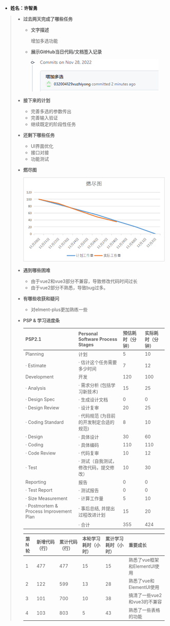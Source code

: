 - **姓名：许智勇**

> - **过去两天完成了哪些任务**
>
>   - **文字描述**
>
>     增加多选功能
>
>   - **展示GitHub当日代码/文档签入记录**
>
>     ![](https://github.com/fu-cloud-org/fu-cloud-document/blob/main/all-contri/xuzhiyong/404.png)
>
> - **接下来的计划**
>
>   - 完善多选的参数传出
>   - 完善输入验证
>   - 继续既定的阶段性任务
>
> - **还剩下哪些任务**
>
>   - UI界面优化
>   - 接口对接
>   - 功能测试
>
> - **燃尽图**
>
>   ![](https://github.com/fu-cloud-org/fu-cloud-document/blob/main/all-contri/xuzhiyong/004.png)
>
> - **遇到哪些困难**
>
>   - 由于vue2和vue3部分不兼容，导致修改代码时间过长
>   - 由于vue2部分不熟悉，导致bug过多。
>
> - **有哪些收获和疑问**
>
>   - 对elment-plus更加熟练一些
>
> - **PSP & 学习进度条**
>
>   | PSP2.1                                  | Personal Software Process Stages        | 预估耗时（分钟） | 实际耗时（分钟） |
>   | --------------------------------------- | --------------------------------------- | ---------------- | ---------------- |
>   | Planning                                | 计划                                    | 5                | 10             |
>   | · Estimate                              | · 估计这个任务需要多少时间              | 7                | 12               |
>   | Development                             | 开发                                    | 120              | 100              |
>   | · Analysis                              | · 需求分析 (包括学习新技术)             | 15               | 25               |
>   | · Design Spec                           | · 生成设计文档                          | 0                | 0                |
>   | · Design Review                         | · 设计复审                              | 20               | 25               |
>   | · Coding Standard                       | · 代码规范 (为目前的开发制定合适的规范) | 8                | 10               |
>   | · Design                                | · 具体设计                              | 30               | 60               |
>   | · Coding                                | · 具体编码                              | 110              | 110              |
>   | · Code Review                           | · 代码复审                              | 10               | 12               |
>   | · Test                                  | · 测试（自我测试，修改代码，提交修改）  | 10                | 30               |
>   | Reporting                               | 报告                                    | 0                | 0                |
>   | · Test Report                           | · 测试报告                              | 0                | 0                |
>   | · Size Measurement                      | · 计算工作量                            | 5                | 10               |
>   | · Postmortem & Process Improvement Plan | · 事后总结, 并提出过程改进计划          | 15               | 20               |
>   |                                         | · 合计                                  | 355              | 424             |
>
>   | 第N轮 | 新增代码（行） | 累计代码（行） | 本轮学习耗时（小时） | 累计学习耗时（小时） | 重要成长                  |
>   | ----- | -------------- | -------------- | -------------------- | -------------------- | ------------------------- |
>   | 1     | 477            | 477            | 15                 | 15                 | 熟悉了vue框架和ElementUI使用|
>   | 2     | 122            | 599            | 13                  |  28                    |熟悉了vue和ElementUI使用|
>   | 3     | 101            | 700            | 10                  |  38                     |搞清了一些vue2和vue3的不兼容|
>   | 4     | 103            | 803               | 5                 | 43                    | 熟悉了一些表格的功能 |
